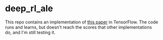 # deep_rl_ale
This repo contains an implementation of [this paper](http://home.uchicago.edu/~arij/journalclub/papers/2015_Mnih_et_al.pdf) in TensorFlow.  The code runs and learns, but doesn't reach the scores that other implementations do, and I'm still testing it.


